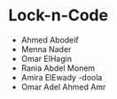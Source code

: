 # Lock-n-Code
- Ahmed Abodeif
- Menna Nader
- Omar ElHagin
- Rania Abdel Monem
- Amira ElEwady
-doola
- Omar Adel Ahmed Amr

